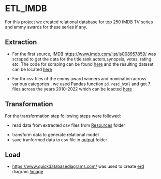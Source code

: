 # ETL_IMDB

For this project we created relational database for top 250 IMDB TV series and  emmy awards for these series if any.

## Extraction

- For the first source, IMDB <https://www.imdb.com/list/ls008957859/> was scraped to get the data for the title,rank,actors,synopsis, votes, rating etc. The code for scraping can be found [here](ETL_IMDB\Extraction\IMDB_Scrape.ipynb) and the resulting dataset can be located [here](ETL_IMDB\Transformation\Resources\IMDB_cleaned_Top_250.csv)

- For thr csv files of the emmy award winners and nomination across various categories , we used Pandas function `pd.read_html` and got 7 files across the years 2010-2022 which can be loacted [here](ETL_IMDB\Transformation\Resources)

## Transformation
For the transformation step following steps were followed: 
* read data from extracted csv files from [Resources](Resources) folder
- transform data to generate relational model
- save tranformed data to csv file in [output](output) folder

## Load

- https://www.quickdatabasediagrams.com/ was used to create [erd](erd) diagram [!image]() 


